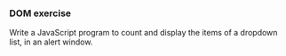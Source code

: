 ### DOM exercise

Write a JavaScript program to count and display the items of a dropdown list, in an alert window.
